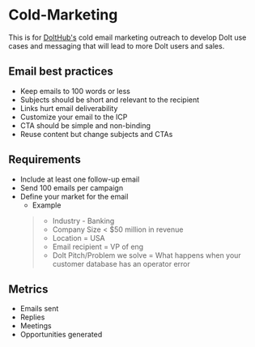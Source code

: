 # Cold-Marketing
This is for [DoltHub's](https://www.dolthub.com/) cold email marketing outreach to develop Dolt use cases and messaging that will lead to more Dolt users and sales.

## Email best practices
* Keep emails to 100 words or less
* Subjects should be short and relevant to the recipient
* Links hurt email deliverability
* Customize your email to the ICP
* CTA should be simple and non-binding
* Reuse content but change subjects and CTAs

## Requirements
* Include at least one follow-up email
* Send 100 emails per campaign 
* Define your market for the email
  * Example
   > * Industry - Banking
   > * Company Size < $50 million in revenue 
   > * Location = USA
   > * Email recipient = VP of eng
   > * Dolt Pitch/Problem we solve = What happens when your customer database has an operator error 
   


## Metrics
* Emails sent 
* Replies
* Meetings
* Opportunities generated


